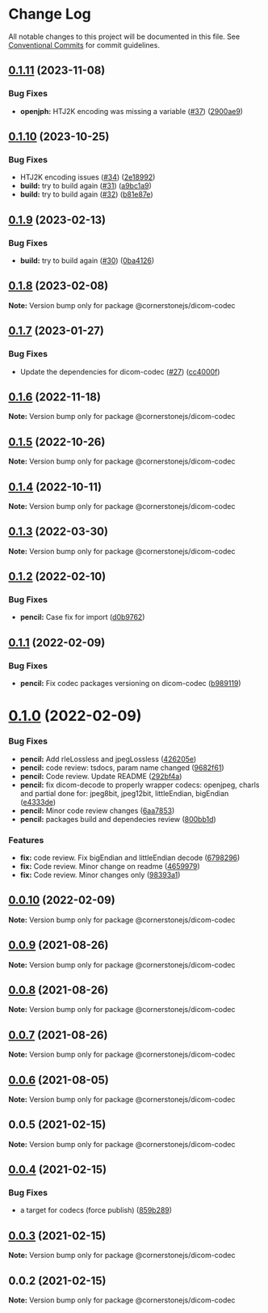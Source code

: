 # Change Log

All notable changes to this project will be documented in this file.
See [Conventional Commits](https://conventionalcommits.org) for commit guidelines.

## [0.1.11](https://github.com/cornerstonejs/codecs/compare/@cornerstonejs/dicom-codec@0.1.10...@cornerstonejs/dicom-codec@0.1.11) (2023-11-08)


### Bug Fixes

* **openjph:** HTJ2K encoding was missing a variable ([#37](https://github.com/cornerstonejs/codecs/issues/37)) ([2900ae9](https://github.com/cornerstonejs/codecs/commit/2900ae92b10de00a254ba6323e3b2235320d997f))





## [0.1.10](https://github.com/cornerstonejs/codecs/compare/@cornerstonejs/dicom-codec@0.1.9...@cornerstonejs/dicom-codec@0.1.10) (2023-10-25)


### Bug Fixes

* HTJ2K encoding issues ([#34](https://github.com/cornerstonejs/codecs/issues/34)) ([2e18992](https://github.com/cornerstonejs/codecs/commit/2e18992f8047daac09b78e5881140aa02d36709d))
* **build:** try to build again ([#31](https://github.com/cornerstonejs/codecs/issues/31)) ([a9bc1a9](https://github.com/cornerstonejs/codecs/commit/a9bc1a918da268e88c550a44c626859450cdb7ae))
* **build:** try to build again ([#32](https://github.com/cornerstonejs/codecs/issues/32)) ([b81e87e](https://github.com/cornerstonejs/codecs/commit/b81e87e64c792648ae267c2a090f888896bb5823))





## [0.1.9](https://github.com/cornerstonejs/codecs/compare/@cornerstonejs/dicom-codec@0.1.8...@cornerstonejs/dicom-codec@0.1.9) (2023-02-13)


### Bug Fixes

* **build:** try to build again ([#30](https://github.com/cornerstonejs/codecs/issues/30)) ([0ba4126](https://github.com/cornerstonejs/codecs/commit/0ba41263f3fe98f2028907778f1355173ce31b07))





## [0.1.8](https://github.com/cornerstonejs/codecs/compare/@cornerstonejs/dicom-codec@0.1.7...@cornerstonejs/dicom-codec@0.1.8) (2023-02-08)

**Note:** Version bump only for package @cornerstonejs/dicom-codec





## [0.1.7](https://github.com/cornerstonejs/codecs/compare/@cornerstonejs/dicom-codec@0.1.6...@cornerstonejs/dicom-codec@0.1.7) (2023-01-27)


### Bug Fixes

* Update the dependencies for dicom-codec ([#27](https://github.com/cornerstonejs/codecs/issues/27)) ([cc4000f](https://github.com/cornerstonejs/codecs/commit/cc4000fd6e741a3778e767091d394404985ab43a))





## [0.1.6](https://github.com/cornerstonejs/codecs/compare/@cornerstonejs/dicom-codec@0.1.5...@cornerstonejs/dicom-codec@0.1.6) (2022-11-18)

**Note:** Version bump only for package @cornerstonejs/dicom-codec





## [0.1.5](https://github.com/cornerstonejs/codecs/compare/@cornerstonejs/dicom-codec@0.1.4...@cornerstonejs/dicom-codec@0.1.5) (2022-10-26)

**Note:** Version bump only for package @cornerstonejs/dicom-codec





## [0.1.4](https://github.com/cornerstonejs/codecs/compare/@cornerstonejs/dicom-codec@0.1.3...@cornerstonejs/dicom-codec@0.1.4) (2022-10-11)

**Note:** Version bump only for package @cornerstonejs/dicom-codec





## [0.1.3](https://github.com/cornerstonejs/codecs/compare/@cornerstonejs/dicom-codec@0.1.2...@cornerstonejs/dicom-codec@0.1.3) (2022-03-30)

**Note:** Version bump only for package @cornerstonejs/dicom-codec





## [0.1.2](https://github.com/cornerstonejs/codecs/compare/@cornerstonejs/dicom-codec@0.1.1...@cornerstonejs/dicom-codec@0.1.2) (2022-02-10)


### Bug Fixes

* **pencil:** Case fix for import ([d0b9762](https://github.com/cornerstonejs/codecs/commit/d0b9762796105c92cc874f893e05952836747aad))





## [0.1.1](https://github.com/cornerstonejs/codecs/compare/@cornerstonejs/dicom-codec@0.1.0...@cornerstonejs/dicom-codec@0.1.1) (2022-02-09)


### Bug Fixes

* **pencil:** Fix codec packages versioning on dicom-codec ([b989119](https://github.com/cornerstonejs/codecs/commit/b9891193a70505fc4856a4ef71d99c01f692e056))





# [0.1.0](https://github.com/cornerstonejs/codecs/compare/@cornerstonejs/dicom-codec@0.0.10...@cornerstonejs/dicom-codec@0.1.0) (2022-02-09)


### Bug Fixes

* **pencil:** Add rleLossless and jpegLossless ([426205e](https://github.com/cornerstonejs/codecs/commit/426205e7b4eaf41b5e2b4c5ed746b19f773cc6b5))
* **pencil:** code review: tsdocs, param name changed ([9682f61](https://github.com/cornerstonejs/codecs/commit/9682f6114b71d29a212ae243151f8bf89855ef00))
* **pencil:** Code review. Update README ([292bf4a](https://github.com/cornerstonejs/codecs/commit/292bf4a86232e84ac94501c71d03517e65188599))
* **pencil:** fix dicom-decode to properly wrapper codecs: openjpeg, charls and partial done for: jpeg8bit, jpeg12bit, littleEndian, bigEndian ([e4333de](https://github.com/cornerstonejs/codecs/commit/e4333ded24ed984a7541e2a00209425cd9e1bc93))
* **pencil:** Minor code review changes ([6aa7853](https://github.com/cornerstonejs/codecs/commit/6aa7853e72484deb0055abd567ed48c710179198))
* **pencil:** packages build and dependecies review ([800bb1d](https://github.com/cornerstonejs/codecs/commit/800bb1d56f61c5968416a7b20aa1799b1429a9df))


### Features

* **fix:** code review. Fix bigEndian and littleEndian decode ([6798296](https://github.com/cornerstonejs/codecs/commit/6798296d25ffd73f75f7d31088c6199ee8c596c3))
* **fix:** Code review. Minor change on readme ([4659979](https://github.com/cornerstonejs/codecs/commit/46599790e26a678b098b4cdec1ba0e6b572926aa))
* **fix:** Code review. Minor changes only ([98393a1](https://github.com/cornerstonejs/codecs/commit/98393a1e505d652df25b868564ff28111c2bae6a))





## [0.0.10](https://github.com/cornerstonejs/codecs/compare/@cornerstonejs/dicom-codec@0.0.9...@cornerstonejs/dicom-codec@0.0.10) (2022-02-09)

**Note:** Version bump only for package @cornerstonejs/dicom-codec





## [0.0.9](https://github.com/cornerstonejs/codecs/compare/@cornerstonejs/dicom-codec@0.0.8...@cornerstonejs/dicom-codec@0.0.9) (2021-08-26)

**Note:** Version bump only for package @cornerstonejs/dicom-codec





## [0.0.8](https://github.com/cornerstonejs/codecs/compare/@cornerstonejs/dicom-codec@0.0.7...@cornerstonejs/dicom-codec@0.0.8) (2021-08-26)

**Note:** Version bump only for package @cornerstonejs/dicom-codec





## [0.0.7](https://github.com/cornerstonejs/codecs/compare/@cornerstonejs/dicom-codec@0.0.6...@cornerstonejs/dicom-codec@0.0.7) (2021-08-26)

**Note:** Version bump only for package @cornerstonejs/dicom-codec





## [0.0.6](https://github.com/cornerstonejs/codecs/compare/@cornerstonejs/dicom-codec@0.0.5...@cornerstonejs/dicom-codec@0.0.6) (2021-08-05)

**Note:** Version bump only for package @cornerstonejs/dicom-codec





## 0.0.5 (2021-02-15)

**Note:** Version bump only for package @cornerstonejs/dicom-codec





## [0.0.4](https://github.com/PrecisionMetrics/codecs/compare/@cornerstonejs/dicom-codec@0.0.3...@cornerstonejs/dicom-codec@0.0.4) (2021-02-15)


### Bug Fixes

* a target for codecs (force publish) ([859b289](https://github.com/PrecisionMetrics/codecs/commit/859b2896340c3dfb85b96709e3e99a68162aa1e6))





## [0.0.3](https://github.com/PrecisionMetrics/codecs/compare/@cornerstonejs/dicom-codec@0.0.2...@cornerstonejs/dicom-codec@0.0.3) (2021-02-15)

**Note:** Version bump only for package @cornerstonejs/dicom-codec





## 0.0.2 (2021-02-15)

**Note:** Version bump only for package @cornerstonejs/dicom-codec
